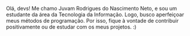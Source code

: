 Olá, devs! Me chamo Juvam Rodrigues do Nascimento Neto, e sou um estudante da área da Tecnologia da Informação. 
Logo, busco aperfeiçoar meus métodos de programação. Por isso, fique à vontade de contribuir positivamente ou de estudar 
com os meus projetos. :)
